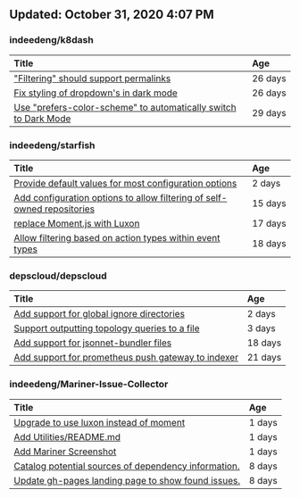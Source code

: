 ## Updated: October 31, 2020 4:07 PM


### indeedeng/k8dash
|**Title**|**Age**|
|:----|:----|
|["Filtering" should support permalinks](https://github.com/indeedeng/k8dash/issues/153)|26&nbsp;days|
|[Fix styling of dropdown's in dark mode](https://github.com/indeedeng/k8dash/issues/152)|26&nbsp;days|
|[Use "prefers-color-scheme" to automatically switch to Dark Mode](https://github.com/indeedeng/k8dash/issues/144)|29&nbsp;days|


### indeedeng/starfish
|**Title**|**Age**|
|:----|:----|
|[Provide default values for most configuration options](https://github.com/indeedeng/starfish/issues/78)|2&nbsp;days|
|[Add configuration options to allow filtering of self-owned repositories](https://github.com/indeedeng/starfish/issues/65)|15&nbsp;days|
|[replace Moment.js with Luxon](https://github.com/indeedeng/starfish/issues/60)|17&nbsp;days|
|[Allow filtering based on action types within event types](https://github.com/indeedeng/starfish/issues/58)|18&nbsp;days|


### depscloud/depscloud
|**Title**|**Age**|
|:----|:----|
|[Add support for global ignore directories](https://github.com/depscloud/depscloud/issues/137)|2&nbsp;days|
|[Support outputting topology queries to a file](https://github.com/depscloud/depscloud/issues/135)|3&nbsp;days|
|[Add support for jsonnet-bundler files](https://github.com/depscloud/depscloud/issues/115)|18&nbsp;days|
|[Add support for prometheus push gateway to indexer](https://github.com/depscloud/depscloud/issues/108)|21&nbsp;days|


### indeedeng/Mariner-Issue-Collector
|**Title**|**Age**|
|:----|:----|
|[Upgrade to use luxon instead of moment](https://github.com/indeedeng/Mariner-Issue-Collector/issues/31)|1&nbsp;days|
|[Add Utilities/README.md](https://github.com/indeedeng/Mariner-Issue-Collector/issues/30)|1&nbsp;days|
|[Add Mariner Screenshot](https://github.com/indeedeng/Mariner-Issue-Collector/issues/29)|1&nbsp;days|
|[Catalog potential sources of dependency information.](https://github.com/indeedeng/Mariner-Issue-Collector/issues/19)|8&nbsp;days|
|[Update gh-pages landing page to show found issues.](https://github.com/indeedeng/Mariner-Issue-Collector/issues/15)|8&nbsp;days|